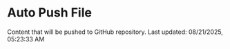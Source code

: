 # Auto Push File

Content that will be pushed to GitHub repository.
Last updated: 08/21/2025, 05:23:33 AM